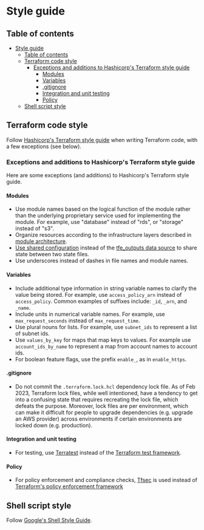 # Style guide

## Table of contents

- [Style guide](#style-guide)
  - [Table of contents](#table-of-contents)
  - [Terraform code style](#terraform-code-style)
    - [Exceptions and additions to Hashicorp's Terraform style guide](#exceptions-and-additions-to-hashicorps-terraform-style-guide)
      - [Modules](#modules)
      - [Variables](#variables)
      - [.gitignore](#gitignore)
      - [Integration and unit testing](#integration-and-unit-testing)
      - [Policy](#policy)
  - [Shell script style](#shell-script-style)

## Terraform code style

Follow [Hashicorp's Terraform style guide](https://developer.hashicorp.com/terraform/language/style) when writing Terraform code, with a few exceptions (see below).

### Exceptions and additions to Hashicorp's Terraform style guide

Here are some exceptions (and additions) to Hashicorp's Terraform style guide.

#### Modules

- Use module names based on the logical function of the module rather than the underlying proprietary service used for implementing the module. For example, use "database" instead of "rds", or "storage" instead of "s3".
- Organize resources according to the infrastructure layers described in [module architecture](/docs/infra/module-architecture.md).
- [Use shared configuration](/docs/infra/module-dependencies.md) instead of the [tfe_outputs data source](https://registry.terraform.io/providers/hashicorp/tfe/latest/docs/data-sources/outputs) to share state between two state files.
- Use underscores instead of dashes in file names and module names.

#### Variables

- Include additional type information in string variable names to clarify the value being stored. For example, use `access_policy_arn` instead of `access_policy`. Common examples of suffixes include: `_id`, `_arn`, and `_name`.
- Include units in numerical variable names. For example, use `max_request_seconds` instead of `max_request_time`.
- Use plural nouns for lists. For example, use `subnet_ids` to represent a list of subnet ids.
- Use `values_by_key` for maps that map keys to values. For example use `account_ids_by_name` to represent a map from account names to account ids.
- For boolean feature flags, use the prefix `enable_`, as in `enable_https`.

#### .gitignore

- Do not commit the `.terraform.lock.hcl` dependency lock file. As of Feb 2023, Terraform lock files, while well intentioned, have a tendency to get into a confusing state that requires recreating the lock file, which defeats the purpose. Moreover, lock files are per environment, which can make it difficult for people to upgrade dependencies (e.g. upgrade an AWS provider) across environments if certain environments are locked down (e.g. production).

#### Integration and unit testing

- For testing, use [Terratest](https://terratest.gruntwork.io/docs/) instead of the [Terraform test framework](https://developer.hashicorp.com/terraform/language/tests).

#### Policy

- For policy enforcement and compliance checks, [Tfsec](https://github.com/aquasecurity/tfsec) is used instead of [Terraform's policy enforcement framework](https://developer.hashicorp.com/terraform/cloud-docs/policy-enforcement)

## Shell script style

Follow [Google's Shell Style Guide](https://google.github.io/styleguide/shellguide.html).
